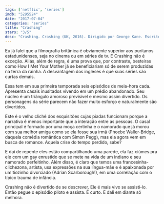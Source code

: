 ```yaml
---
tags: ['netflix', 'series']
imdb: "5295524"
date: "2017-07-04"
categories: "series"
title: "Crashing"
stars: "3/5"
desc: "Crashing. Crashing (UK, 2016). Dirigido por George Kane. Escrito por Phoebe Waller-Bridge. Com Phoebe Waller-Bridge (Lulu), Jonathan Bailey (Sam), Julie Dray (Melody), Louise Ford (Kate), Damien Molony (Anthony), Adrian Scarborough (Colin), Amit Shah (Fred), Lachie Chapman (Will), Susan Wokoma (Jessica)."
---
```

Eu já falei que a filmografia britânica é obviamente superior aos puritanos estadunidenses, seja no cinema ou em séries de tv. E Crashing não é exceção. Aliás, além de regra, é uma prova que, por contraste, besteiras como How I Met Your Mother já se beneficiariam só de serem produzidas na terra da rainha. A desvantagem dos ingleses é que suas séries são curtas demais.

Essa tem em sua primeira temporada seis episódios de meia-hora cada. Apresenta casais inusitados vivendo em um prédio abandonado. Seu núcleo é um triângulo amoroso previsível e mesmo assim divertido. Os personagens da série parecem não fazer muito esforço e naturalmente são divertidos.

Este é o velho clichê dos esquisitões cujas piadas funcionam porque a narrativa é menos importante que a interação entre as pessoas. O casal principal é formado por uma moça certinha e o namorado que já morou com sua melhor amiga como se ela fosse sua irmã (Phoebe Waller-Bridge, daquela comédia romântica com Simon Pegg), mas ela agora vem em busca de romance. Aquela crise do tempo perdido, sabe?

E daí de repente eles estão compartilhando uma parede, ela faz ciúmes pra ele com um gay enrustido que se mete na vida de um indiano e seu namorado perfeitinho. Além disso, é claro que temos uma francesinha-clichezona, artista, usa expressões na sua língua-mãe e é apaixonada por um tiozinho divorciado (Adrian Scarborough!), em uma correlação com o típico trauma de infância.

Crashing não é divertido de se descrever. Ele é mais vivo se assisti-lo. Então pegue o episódio piloto e assista. É curto. E dali em diante só melhora.
